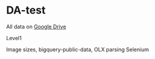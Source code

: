 # DA-test
All data on [Google Drive](https://drive.google.com/drive/folders/1oeNCttwXUU-8XOclNSyTBAkrBeNdtU4K?usp=sharing)

Level1

Image sizes, bigquery-public-data, OLX parsing Selenium
